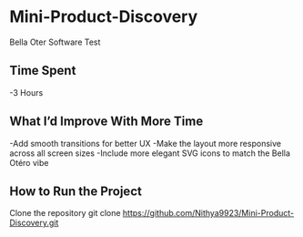 # Mini-Product-Discovery
Bella Oter Software Test

## Time Spent 
   -3 Hours
  
## What I’d Improve With More Time

  -Add smooth transitions for better UX
  -Make the layout more responsive across all screen sizes
  -Include more elegant SVG icons to match the Bella Otéro vibe

## How to Run the Project

   Clone the repository
    git clone https://github.com/Nithya9923/Mini-Product-Discovery.git

  
  
